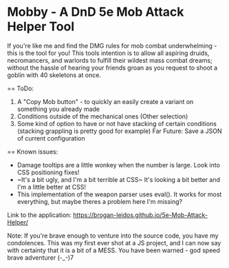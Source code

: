 # Mobby - A DnD 5e Mob Attack Helper Tool
If you're like me and find the DMG rules for mob combat underwhelming - this is the tool for you!
This tools intention is to allow all aspiring druids, necromancers, and warlords to fulfill their wildest mass combat dreams; without the hassle of hearing your friends groan as you request to shoot a goblin with 40 skeletons at once.

== ToDo:  
  1. A "Copy Mob button" - to quickly an easily create a variant on something you already made
  2. Conditions outside of the mechanical ones (Other selection)
  3. Some kind of option to have or not have stacking of certain conditions (stacking grappling is pretty good for example)
  Far Future: Save a JSON of current configuration

== Known issues:
  - Damage tooltips are a little wonkey when the number is large. Look into CSS positioning fixes!
  - ~It's a bit ugly, and I'm a bit terrible at CSS~ It's looking a bit better and I'm a little better at CSS!
  - This implementation of the weapon parser uses eval(). It works for most everything, but maybe theres a problem here I'm missing?




Link to the application:
https://brogan-leidos.github.io/5e-Mob-Attack-Helper/


Note: If you're brave enough to venture into the source code, you have my condolences. This was my first ever shot at a JS project, and I can now say with certainty that it is a bit of a MESS. You have been warned - god speed brave adventurer (-_-)7
